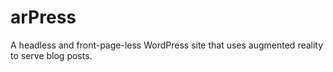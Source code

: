 # arPress
A headless and front-page-less WordPress site that uses augmented reality to serve blog posts. 
